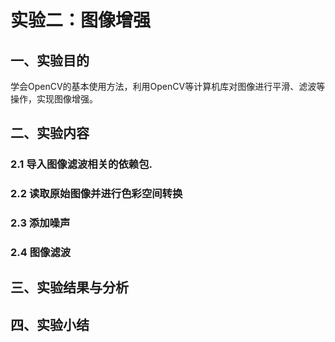 # 实验二：图像增强
## 一、实验目的
学会OpenCV的基本使用方法，利用OpenCV等计算机库对图像进行平滑、滤波等操作，实现图像增强。
## 二、实验内容
### 2.1 导入图像滤波相关的依赖包.
### 2.2 读取原始图像并进行色彩空间转换
### 2.3 添加噪声
### 2.4 图像滤波

## 三、实验结果与分析

## 四、实验小结

